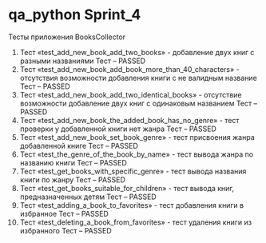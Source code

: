 # qa_python Sprint_4
Тесты приложения BooksCollector
1.	Тест «test_add_new_book_add_two_books» - добавление двух книг с разными названиями
Тест – PASSED
2.	Тест «test_add_new_book_add_book_more_than_40_characters» - отсутствия возможности добавления книги с не валидным название
Тест – PASSED
3.	Тест «test_add_new_book_add_two_identical_books» - отсутствие возможности добавление двух книг с одинаковым названием
Тест – PASSED
4.	Тест «test_add_new_book_the_added_book_has_no_genre» - тест проверки у добавленной книги нет жанра
Тест – PASSED
5.	Тест «test_add_new_book_set_book_genre» - тест присвоения жанра добавленной книге
Тест – PASSED
6.	Тест «test_the_genre_of_the_book_by_name» - тест вывода жанра по названию книги
Тест – PASSED
7.	Тест «test_get_books_with_specific_genre» - тест вывода названия книги по жанру 
Тест – PASSED
8.	Тест «test_get_books_suitable_for_children» - тест вывода книг, предназначенных детям
Тест – PASSED
9.	Тест «test_adding_a_book_to_favorites» - тест добавления книги в избранное
Тест – PASSED
10.	Тест «test_deleting_a_book_from_favorites» - тест удаления книги из избранного 
Тест – PASSED
